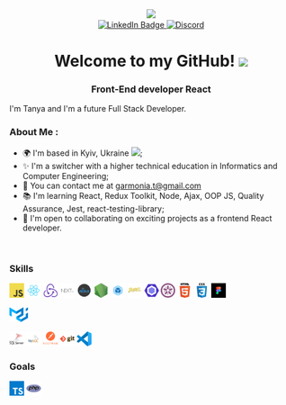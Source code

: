 <div id="header" align="center">
  <img src="https://media0.giphy.com/media/v1.Y2lkPTc5MGI3NjExeGRhaWJ2bnc5ZTZndTFjenJ5dHkxdDQxNzQ5a2tiYnF6MHl0eHhleCZlcD12MV9pbnRlcm5hbF9naWZfYnlfaWQmY3Q9cw/rqd9R3yaDy16a8kDC1/giphy.gif" width="100"/>
</div>
<!-- <div id="header" align="center">
  <img src="https://media3.giphy.com/media/v1.Y2lkPTc5MGI3NjExbDlvb3IwcWFrcGdnbXZ2eTFqbXN0MmwwcWk2cndhMW82d3V6ZWpsMCZlcD12MV9pbnRlcm5hbF9naWZfYnlfaWQmY3Q9cw/OUkKcH2D69Vrot0H6U/giphy.gif" width="100"/>
</div> -->

<!-- <div id="badges" style='display: flex; flex-direction: row;  justify-content: center; align-items: center;'>
    <div id="linkedin-button" style="padding-right: 5px;">
      <a href="https://www.linkedin.com/in/tetiana-sukhovetska-4574987b/">
        <img src="https://img.shields.io/badge/LinkedIn-0A66C2.svg?style=for-the-badge&logo=LinkedIn&logoColor=white" alt="LinkedIn Badge"/>
      </a>
    </div>
    <div id="discord-button">
      <a href="https://discord.gg/JqGPKRKezB" target="_blank">
        <img src="https://img.shields.io/badge/Discord-5865F2.svg?style=for-the-badge&logo=Discord&logoColor=white" alt="Discord">
      </a>
    </div>
  </div> -->
<div id="header-button" align="center">
  <a href="https://www.linkedin.com/in/tetiana-sukhovetska-4574987b/">
    <img src="https://img.shields.io/badge/LinkedIn-0A66C2.svg?style=for-the-badge&logo=LinkedIn&logoColor=white" alt="LinkedIn Badge"/>
  </a>
  <a href="https://discord.gg/JqGPKRKezB" target="_blank">
    <img src="https://img.shields.io/badge/Discord-5865F2.svg?style=for-the-badge&logo=Discord&logoColor=white" alt="Discord">
  </a>
</div>

<h1 align="center">Welcome to my GitHub!
<img src="https://github.com/blackcater/blackcater/raw/main/images/Hi.gif" height="32"/></h1>
<h3 align="center">Front-End developer React</h3>

<!-- hero -->

I'm Tanya and I'm a future Full Stack Developer.

### About Me :

- 🌍 I'm based in Kyiv, Ukraine <img src="https://media0.giphy.com/media/v1.Y2lkPTc5MGI3NjExaTBwN2h5N2ZjemEycDNnejE1dm9mcndzdXZrOWZwNGg0ZnN4YmZpbSZlcD12MV9pbnRlcm5hbF9naWZfYnlfaWQmY3Q9Zw/bNXgk2IKzC4WlqJMF4/giphy.gif" width="20">;
- ✨ I'm a switcher with a higher technical education in Informatics and Computer Engineering;
- 📧 You can contact me at [garmonia.t@gmail.com](mailto:garmonia.t@gmail.com)
- 📚 I'm learning React, Redux Toolkit, Node, Ajax, OOP JS, Quality Assurance, Jest, react-testing-library;
- 🤝 I'm open to collaborating on exciting projects as a frontend React developer.
<br/>
<!-- Маленький (small):   -->

<!-- [![codewars](https://www.codewars.com/users/SukhovetskaTetiana/badges/small)](https://www.codewars.com/users/SukhovetskaTetiana) -->

### Skills

<code><img height="26" alt="javascript" title="JavaScript" src="https://raw.githubusercontent.com/github/explore/80688e429a7d4ef2fca1e82350fe8e3517d3494d/topics/javascript/javascript.png"></code>
<code><img height="26" alt="react" title="React" src="https://raw.githubusercontent.com/github/explore/80688e429a7d4ef2fca1e82350fe8e3517d3494d/topics/react/react.png"></code>
<code><img height="26" alt="redux" title="Redux" src="https://raw.githubusercontent.com/github/explore/main/topics/redux/redux.png"></code>
<code><img height="26" alt="nextjs" title="NextJS" src="https://raw.githubusercontent.com/github/explore/main/topics/nextjs/nextjs.png"></code>
<code><img height="26" alt="ajax" title="AJAX" src="https://raw.githubusercontent.com/github/explore/main/topics/ajax/ajax.png"></code>
<code><img height="26" alt="nodejs" title="NodeJS" src="https://raw.githubusercontent.com/github/explore/80688e429a7d4ef2fca1e82350fe8e3517d3494d/topics/nodejs/nodejs.png"></code>
<code><img height="26" alt="webpack" title="Webpack" src="https://raw.githubusercontent.com/github/explore/main/topics/webpack/webpack.png"></code>
<code><img height="26" alt="babel" title="Babel" src="https://raw.githubusercontent.com/github/explore/main/topics/babel/babel.png"></code>
<code><img height="26" alt="eslint" title="Eslint" src="https://raw.githubusercontent.com/github/explore/main/topics/eslint/eslint.png"></code>
<code><img height="26" alt="jasmine" title="Jasmine" src="https://raw.githubusercontent.com/github/explore/main/topics/jasmine/jasmine.png"></code>
<code><img height="26" alt="html" title="HTML" src="https://raw.githubusercontent.com/github/explore/5c058a388828bb5fde0bcafd4bc867b5bb3f26f3/topics/html/html.png"></code>
<code><img height="26" alt="css" title="CSS3" src="https://raw.githubusercontent.com/github/explore/5c058a388828bb5fde0bcafd4bc867b5bb3f26f3/topics/css/css.png"></code>
<code><img height="26" alt="figma" title="Figma" src="https://raw.githubusercontent.com/github/explore/main/topics/figma/figma.png"></code>

<!-- <code><img height="26" alt="material-ui" title="Material-ui" src="https://icons8.ru/icon/gFw7X5Tbl3ss/material-ui"></code> -->

<img src="./img/material-ui.svg" title="material-ui" alt="Material-UI" height="26"/>&nbsp;

<!-- <code><img height="26" alt="sass" title="Sass" src="https://github.com/github/explore/blob/main/topics/sass/sass.png?raw=true"></code> -->

<code><img height="26" alt="sql-server" title="SQL Server" src="https://raw.githubusercontent.com/github/explore/main/topics/sql-server/sql-server.png"></code>
<code><img height="26" alt="mysql" title="MySQL" src="https://raw.githubusercontent.com/github/explore/main/topics/mysql/mysql.png"></code>
<code><img height="26" alt="postman" title="Postman" src="https://raw.githubusercontent.com/github/explore/main/topics/postman/postman.png"></code>
<code><img height="26" alt="git" title="Git" src="https://raw.githubusercontent.com/github/explore/main/topics/git/git.png"></code>
<code><img height="26" alt="vscode" title="VSCode" src="https://raw.githubusercontent.com/github/explore/main/topics/visual-studio-code/visual-studio-code.png"></code>

### Goals

<code><img height="26" alt="typescript" title="TypeScript" src="https://raw.githubusercontent.com/github/explore/main/topics/typescript/typescript.png"></code>
<code><img height="26" alt="php" title="PHP" src="https://raw.githubusercontent.com/github/explore/main/topics/php/php.png"></code>
